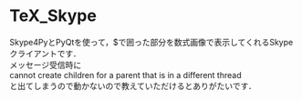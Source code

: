 TeX_Skype
=========
Skype4PyとPyQtを使って，$で囲った部分を数式画像で表示してくれるSkypeクライアントです．  
メッセージ受信時に  
cannot create children for a parent that is in a different thread  
と出てしまうので動かないので教えていただけるとありがたいです．
